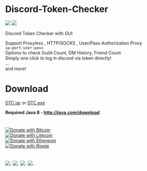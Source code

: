 # Discord-Token-Checker
![](https://img.shields.io/github/downloads/RANKTW/Discord-Token-Checker/total?label=Downloads)
![](https://img.shields.io/github/stars/RANKTW/Discord-Token-Checker)

Discord Token Checker with GUI

Support Proxyless , HTTP/SOCKS , User/Pass Authorization Proxy `ip:port:user:pass`<br>
Options to check Guild Count, DM History, Friend Count<br>
Simply one click to log in discord via token directly!<br>
...<br>
and more!

# Download

[DTC.jar](https://github.com/RANKTW/Discord-Token-Checker/releases/latest/download/DTC.zip) or 
[DTC.exe](https://github.com/RANKTW/Discord-Token-Checker/releases/latest/download/DTC.exe)<br>

**Required Java 8 - http://java.com/download**

#  

[![Donate with Bitcoin](https://en.cryptobadges.io/badge/small/1HQS8sZwo5j83VftPdx8r4DuTVsFuWeFP9)](https://en.cryptobadges.io/donate/1HQS8sZwo5j83VftPdx8r4DuTVsFuWeFP9)<br>
[![Donate with Litecoin](https://en.cryptobadges.io/badge/small/LYPZ8zPQCoqYGZZ3vZMfwfdKe36wcWT3ss)](https://en.cryptobadges.io/donate/LYPZ8zPQCoqYGZZ3vZMfwfdKe36wcWT3ss)<br>
[![Donate with Ethereum](https://en.cryptobadges.io/badge/small/0xb63E24afD3077307e0725413e4d983a5dF5aD7C6)](https://en.cryptobadges.io/donate/0xb63E24afD3077307e0725413e4d983a5dF5aD7C6)<br>
[![Donate with Ripple](https://en.cryptobadges.io/badge/small/ra8HRjfscAd1W96Vyd7fyQ1ra45GiMZUbo)](https://en.cryptobadges.io/donate/ra8HRjfscAd1W96Vyd7fyQ1ra45GiMZUbo)

#  

![.](https://user-images.githubusercontent.com/37373560/73079022-6b3d0d80-3efe-11ea-9dd3-64b23dd78555.png)
![.](https://file.coffee/u/74O8vJrOqL.gif)
![.](https://file.coffee/u/ug2VXgrHz.gif)
![.](https://file.coffee/u/1W0Euej9S9.png)

